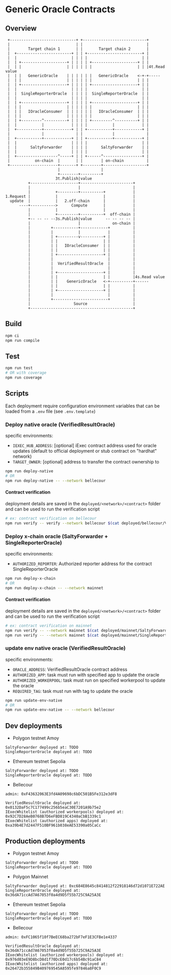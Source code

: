 # Generic Oracle Contracts

## Overview

```
 +-----------------------------+ +----------------------------+
 |                             | |                            |
 |        Target chain 1       | |       Target chain 2       |
 |  +------------------------+ | | +------------------------+ |
 |  |                        | | | |                        | |
 |  | +--------------------+ | | | | +--------------------+ | |
 |  | |                    | | | | | |                    | | |4t.Read value
 |  | |   GenericOracle    | | | | | |   GenericOracle    <-+-+-----
 |  | |                    | | | | | |                    | | |
 |  | +--------------------+ | | | | +--------------------+ | |
 |  |                        | | | |                        | |
 |  |  SingleReporterOracle  | | | |  SingleReporterOracle  | |
 |  |                        | | | |                        | |
 |  | +--------------------+ | | | | +--------------------+ | |
 |  | |                    | | | | | |                    | | |
 |  | |   IOracleConsumer  | | | | | |   IOracleConsumer  | | |
 |  | |                    | | | | | |                    | | |
 |  | +---------^----------+ | | | | +---------^----------+ | |
 |  |           |            | | | |           |            | |
 |  +-----------+------------+ | | +-----------+------------+ |
 |              |              | |             |              |
 |  +-----------+------------+ | | +-----------+------------+ |
 |  |                        | | | |                        | |
 |  |      SaltyForwarder    | | | |      SaltyForwarder    | |
 |  |                        | | | |                        | |
 |  +------------------^-----+ | | +------^-----------------+ |
 |           on-chain  |       | |        | on-chain          |
 +---------------------+-------+ +--------+-------------------+
                       |                  |
                       +--------+---------+
                      3t.Publish|value
          +---------------------+-----------------------+
          |                     |                       |
          |           +---------+----------+            |
1.Request |           |                    |            |
  update  |           |   2.off-chain      |            |
      ----+----------->      Compute       |            |
          |           |                    |            |
          |           +---------+----------+  off-chain |
          +-- -- -- --3s.Publish|value      -- -- -- -- |
          |                     |              on-chain |
          |         +-----------+------------+          |
          |         |           |            |          |
          |         | +---------v----------+ |          |
          |         | |                    | |          |
          |         | |   IOracleConsumer  | |          |
          |         | |                    | |          |
          |         | +--------------------+ |          |
          |         |                        |          |
          |         |  VerifiedResultOracle  |          |
          |         |                        |          |
          |         | +--------------------+ |          |
          |         | |                    | |          |4s.Read value
          |         | |    GenericOracle   <-+----------+------
          |         | |                    | |          |
          |         | +--------------------+ |          |
          |         |                        |          |
          |         +------------------------+          |
          |                   Source                    |
          +---------------------------------------------+
```

## Build

```sh
npm ci
npm run compile
```

## Test

```sh
npm run test
# OR with coverage
npm run coverage
```

## Scripts

Each deployment require configuration environment variables that can be loaded from a `.env` file (see `.env.template`)

### Deploy native oracle (VerifiedResultOracle)

specific environments:

- `IEXEC_HUB_ADDRESS`: \[optional\] iExec contract address used for oracle updates (default to official deployment or stub contract on "hardhat" network)
- `TARGET_OWNER`: \[optional\] address to transfer the contract ownership to

```sh
npm run deploy-native
# OR
npm run deploy-native -- --network bellecour
```

#### Contract verification

deployment details are saved in the `deployed/<network>/<contract>` folder and can be used to run the verification script

```sh
# ex: contract verification on bellecour
npm run verify -- verify --network bellecour $(cat deployed/bellecour/VerifiedResultOracle/address) $(cat deployed/bellecour/VerifiedResultOracle/constructorArgs)
```

### Deploy x-chain oracle (SaltyForwarder + SingleReporterOracle)

specific environments:

- `AUTHORIZED_REPORTER`: Authorized reporter address for the contract SingleReporterOracle

```sh
npm run deploy-x-chain
# OR
npm run deploy-x-chain -- --network mainnet
```

#### Contract verification

deployment details are saved in the `deployed/<network>/<contract>` folder and can be used to run the verification script

```sh
# ex: contract verification on mainnet
npm run verify -- --network mainnet $(cat deployed/mainnet/SaltyForwarder/address) $(cat deployed/mainnet/SaltyForwarder/constructorArgs)
npm run verify -- --network mainnet $(cat deployed/mainnet/SingleReporterOracle/address) $(cat deployed/mainnet/SingleReporterOracle/constructorArgs)
```

### update env native oracle (VerifiedResultOracle)

specific environments:

- `ORACLE_ADDRESS`: VerifiedResultOracle contract address
- `AUTHORIZED_APP`: task must run with specified app to update the oracle
- `AUTHORIZED_WORKERPOOL`: task must run on specified workerpool to update the oracle
- `REQUIRED_TAG`: task must run with tag to update the oracle

```sh
npm run update-env-native
# OR
npm run update-env-native -- --network bellecour
```

## Dev deployments

- Polygon testnet Amoy

```
SaltyForwarder deployed at: TODO
SingleReporterOracle deployed at: TODO
```

- Ethereum testnet Sepolia

```
SaltyForwarder deployed at: TODO
SingleReporterOracle deployed at: TODO
```

- Bellecour

```
admin: 0xF43632063E3fd4A09698c6bDC501B5Fe312e3dF8

VerifiedResultOracle deployed at: 0x0132DaF5c7C177499c256b5eaC30E7201A9b75e2
IExecWhitelist (authorized workerpools) deployed at: 0x92C7D28AeB0768B7D6eFBD819C4340aCbB1339c1
IExecWhitelist (authorized apps) deployed at: 0xa39b4E7d2447F510BF961b038eAE53390a05CaCc
```

## Production deployments

- Polygon testnet Amoy

```
SaltyForwarder deployed at: TODO
SingleReporterOracle deployed at: TODO
```

- Polygon Mainnet

```
SaltyForwarder deployed at: 0xc684E8645c8414812f22918146d72d1071E722AE
SingleReporterOracle deployed at: 0x36dA71ccAd7A67053f0a4d9D5f55b725C9A25A3E
```

- Ethereum testnet Sepolia

```
SaltyForwarder deployed at: TODO
SingleReporterOracle deployed at: TODO
```

- Bellecour

```
admin: 0xFC1065f10f7BeEC68ba272bF7eF1E3CFBe1e4337

VerifiedResultOracle deployed at: 0x36dA71ccAd7A67053f0a4d9D5f55b725C9A25A3E
IExecWhitelist (authorized workerpools) deployed at: 0x976d03eE9D8bcD8d1f70DcE0d17c6b54Bc91aC84
IExecWhitelist (authorized apps) deployed at: 0x26472b355849B409769545A8595fe97846a8F0C9
```
